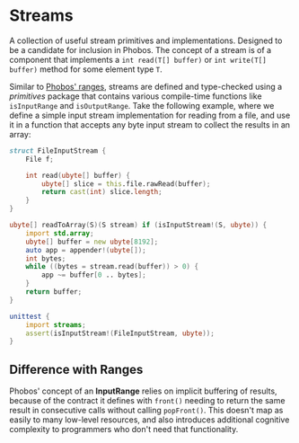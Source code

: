 # Streams

A collection of useful stream primitives and implementations. Designed to be a
candidate for inclusion in Phobos. The concept of a stream is of a component
that implements a `int read(T[] buffer)` or `int write(T[] buffer)` method for
some element type `T`.

Similar to [Phobos' ranges](https://dlang.org/phobos/std_range.html), streams
are defined and type-checked using a _primitives_ package that contains various
compile-time functions like `isInputRange` and `isOutputRange`. Take the
following example, where we define a simple input stream implementation for
reading from a file, and use it in a function that accepts any byte input
stream to collect the results in an array:

```d
struct FileInputStream {
    File f;

    int read(ubyte[] buffer) {
        ubyte[] slice = this.file.rawRead(buffer);
        return cast(int) slice.length;
    }
}

ubyte[] readToArray(S)(S stream) if (isInputStream!(S, ubyte)) {
    import std.array;
    ubyte[] buffer = new ubyte[8192];
    auto app = appender!(ubyte[]);
    int bytes;
    while ((bytes = stream.read(buffer)) > 0) {
        app ~= buffer[0 .. bytes];
    }
    return buffer;
}

unittest {
    import streams;
    assert(isInputStream!(FileInputStream, ubyte));
}
```

## Difference with Ranges

Phobos' concept of an **InputRange** relies on implicit buffering of results,
because of the contract it defines with `front()` needing to return the same
result in consecutive calls without calling `popFront()`. This doesn't map as
easily to many low-level resources, and also introduces additional cognitive
complexity to programmers who don't need that functionality.

